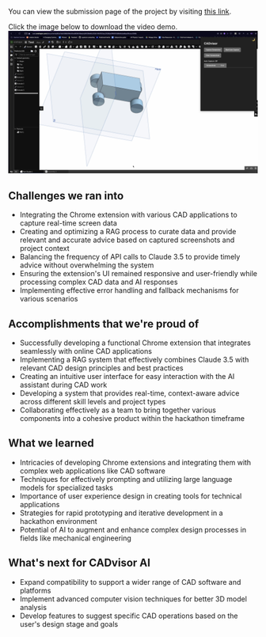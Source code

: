 You can view the submission page of the project by visiting [this link](https://devpost.com/software/cadvisor-ai).

Click the image below to download the video demo.
[![Watch the video](https://raw.githubusercontent.com/KG2468/UCB-AI-Hack/main/Demo/Thumbnail.png)](https://raw.githubusercontent.com/KG2468/UCB-AI-Hack/main/Demo/CADvisorDemo.mp4)

## Challenges we ran into
- Integrating the Chrome extension with various CAD applications to capture real-time screen data
- Creating and optimizing a RAG process to curate data and provide relevant and accurate advice based on captured screenshots and project context
- Balancing the frequency of API calls to Claude 3.5 to provide timely advice without overwhelming the system
- Ensuring the extension's UI remained responsive and user-friendly while processing complex CAD data and AI responses
- Implementing effective error handling and fallback mechanisms for various scenarios

## Accomplishments that we're proud of
- Successfully developing a functional Chrome extension that integrates seamlessly with online CAD applications
- Implementing a RAG system that effectively combines Claude 3.5 with relevant CAD design principles and best practices
- Creating an intuitive user interface for easy interaction with the AI assistant during CAD work
- Developing a system that provides real-time, context-aware advice across different skill levels and project types
- Collaborating effectively as a team to bring together various components into a cohesive product within the hackathon timeframe

## What we learned
- Intricacies of developing Chrome extensions and integrating them with complex web applications like CAD software
- Techniques for effectively prompting and utilizing large language models for specialized tasks
- Importance of user experience design in creating tools for technical applications
- Strategies for rapid prototyping and iterative development in a hackathon environment
- Potential of AI to augment and enhance complex design processes in fields like mechanical engineering

## What's next for CADvisor AI
- Expand compatibility to support a wider range of CAD software and platforms
- Implement advanced computer vision techniques for better 3D model analysis
- Develop features to suggest specific CAD operations based on the user's design stage and goals
